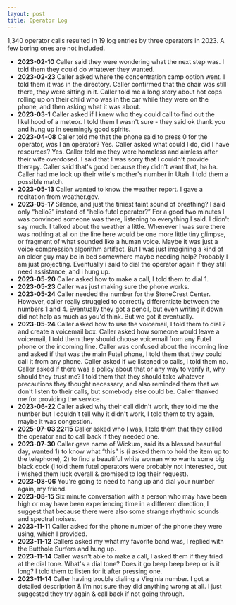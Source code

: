 ```yaml
---
layout: post
title: Operator Log
---
```

1,340 operator calls resulted in 19 log entries by three operators in 2023. A few boring ones are not included.

- **2023-02-10** Caller said they were wondering what the next step was. I told them they could do whatever they wanted.
- **2023-02-23** Caller asked where the concentration camp option went. I told them it was in the directory. Caller confirmed that the chair was still there, they were sitting in it. Caller told me a long story about hot cops rolling up on their child who was in the car while they were on the phone, and then asking what it was about.
- **2023-03-1** Caller asked if I knew who they could call to find out the likelihood of a meteor. I told them I wasn't sure - they said ok thank you and hung up in seemingly good spirits.
- **2023-04-08** Caller told me that the phone said to press 0 for the operator, was I an operator? Yes. Caller asked what could I do, did I have resources? Yes. Caller told me they were homeless and aimless after their wife overdosed. I said that I was sorry that I couldn't provide therapy. Caller said that's good because they didn't want that, ha ha. Caller had me look up their wife's mother's number in Utah. I told them a possible match.
- **2023-05-13** Caller wanted to know the weather report.  I gave a recitation from weather.gov.
- **2023-05-17** Silence, and just the tiniest faint sound of breathing? I said only “hello?” instead of “hello futel operator?” For a good two minutes I was convinced someone was there, listening to everything I said. I didn't say much. I talked about the weather a little. Whenever I was sure there was nothing at all on the line here would be one more little tiny glimpse, or fragment of what sounded like a human voice. Maybe it was just a voice compression algorithm artifact. But I was just imagining a kind of an older guy may be in bed somewhere maybe needing help? Probably I am just projecting. Eventually i said to dial the operator again if they still need assistance, and i hung up.
- **2023-05-20** Caller asked how to make a call, I told them to dial 1.
- **2023-05-23** Caller was just making sure the phone works.
- **2023-05-24** Caller needed the number for the StoneCrest Center. However, caller really struggled to correctly differentiate between the numbers 1 and 4. Eventually they got a pencil, but even writing it down did not help as much as you'd think. But we got it eventually.  
- **2023-05-24** Caller asked how to use the voicemail, I told them to dial 2 and create a voicemail box. Caller asked how someone would leave a voicemail, I told them they should choose voicemail from any Futel phone or the incoming line. Caller was confused about the incoming line and asked if that was the main Futel phone, I told them that they could call it from any phone. Caller asked if we listened to calls, I told them no. Caller asked if there was a policy about that or any way to verify it, why should they trust me? I told them that they should take whatever precautions they thought necessary, and also reminded them that we don't listen to their calls, but somebody else could be. Caller thanked me for providing the service.
- **2023-06-22** Caller asked why their call didn't work, they told me the number but I couldn't tell why it didn't work, I told them to try again, maybe it was congestion.
- **2025-07-03 22:15** Caller asked who I was, I told them that they called the operator and to call back if they needed one.
- **2023-07-30** Caller gave name of Wickum, said its a blessed beautiful day, wanted 1) to know what “this” is (i asked them to hold the item up to the telephone), 2) to find a beautiful white woman who wants some big black cock (i told them futel operators were probably not interested, but i wished them luck overall & promised to log their request).
- **2023-08-06** You're going to need to hang up and dial your number again, my friend.
- **2023-08-15** Six minute conversation with a person who may have been high or may have been experiencing time in a different direction, I suggest that because there were also some strange rhythmic sounds and spectral noises.
- **2023-11-11** Caller asked for the phone number of the phone they were using, which I provided.
- **2023-11-12** Callers asked my what my favorite band was, I replied with the Butthole Surfers and hung up.
- **2023-11-14** Caller wasn't able to make a call, I asked them if they tried at the dial tone. What's a dial tone? Does it go beep beep beep or is it long? I told them to listen for it after pressing one.
- **2023-11-14** Caller having trouble dialing a Virginia number. I got a detailed description & i’m not sure they did anything wrong at all.  I just suggested they try again & call back if not going through.
